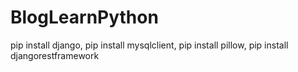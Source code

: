 # BlogLearnPython
pip install django,
pip install mysqlclient,
pip install pillow,
pip install djangorestframework
